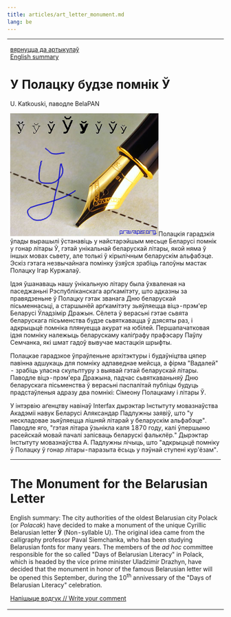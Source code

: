 ```yaml
---
title: articles/art_letter_monument.md 
lang: be
---
```



<table>
<tbody>
<tr class="odd">

<td>
<p><a href="articles_by.html">вярнуцца да артыкулаў</a><br />
<a href="#english">English summary</a></p>
<h1 id="у-полацку-будзе-помнік-ў">У Полацку будзе помнік Ў</h1>
<p>U. Katkouski, паводле BelaPAN</p>
<p><img src="belarusian_letter_u.jpg" title="Drawn Cyrillic Letter: Belarusian Non-syllable U" width="345" height="285" alt="Drawn Cyrillic Letter: Belarusian Non-syllable U" />Полацкія гарадзкія ўлады вырашылі ўстанавіць у найстарэйшым месьце Беларусі помнік у гонар літары Ў, гэтай унікальнай беларускай літары, якой няма ў іншых мовах сьвету, але толькі ў кірылічным беларускім альфабэце. Эскіз гэтага незвычайнага помінку ўзяўся зрабіць галоўны мастак Полацку Ігар Куржалаў.</p>
<p>Ідэя ўшанаваць нашу ўнікальную літару была ўхваленая на паседжаньні Рэспубліканскага арґкамітэту, што адказны за правядзеньне ў Полацку гэтак званага Дню беларускай пісьменнасьці, а старшынёй арґкамітэту зьяўляецца віцэ-прэм'ер Беларусі Ўладзімір Дражын. Сёлета ў верасьні гэтае сьвята беларускага пісьменства будзе сьвяткавацца ў дзясяты раз, і адкрыцьцё помніка плянуецца акурат на юбілей. Першапачатковая ідэя помніку належыць беларускаму каліґрафу прафэсару Паўлу Семчанка, які шмат гадоў вывучае мастацкія шрыфты.</p>
<p>Полацкае гарадзкое ўпраўленьне архітэктуры і будаўніцтва цяпер павінна адшукаць для помніку адпаведнае мейсца, а фірма "Вадалей" - зрабіць уласна скульптуру з выявай гэтай беларускай літары. Паводле віцэ-прэм'ера Дражына, падчас сьвяткаваньняў Дню беларускага пісьменства ў верасьні паспалітай публіцы будуць прадстаўленыя адразу два помнікі: Сімеону Полацкаму і літары Ў.</p>
<p>У інтэрвію аґенцтву навінаў Interfax дырэктар Інстытуту мовазнаўства Акадэміі навук Беларусі Аляксандар Падлужны заявіў, што "у нескладовае зьяўляецца лішняй літарай у беларускім альфабэце". Паводле яго, "гэтая літара ўзьнікла каля 1870 году, калі ўпершыню расейскай мовай пачалі запісваць беларускі фальклёр." Дырэктар Інстытуту мовазнаўства А. Падлужны лічыць, што "адкрыцьцё помніку ў Полацку ў гонар літары-паразыта ёсьць у пэўнай ступені кур'ёзам".</p>
<hr />
<span id="english"></span>
<h1 id="the-monument-for-the-belarusian-letter">The Monument for the Belarusian Letter</h1>
<p>English summary: The city authorities of the oldest Belarusian city Polack (or <em>Polacak</em>) have decided to make a monument of the unique Cyrillic Belarusian letter <strong>Ў</strong> (Non-syllable U). The original idea came from the calligraphy professor Paval Siemchanka, who has been studying Belarusian fonts for many years. The members of the <em>ad hoc</em> committee responsible for the so called "Days of Belarusian Literacy" in Polack, which is headed by the vice prime minister Uladzimir Drazhyn, have decided that the monument in honor of the famous Belarusian letter will be opened this September, during the 10<sup>th</sup> annivessary of the "Days of Belarusian Literacy" celebration.</p>
<p><span class="small"><a href="gb_add.html?ref=http%3A%2F%2Fwww%2Epravapis%2Eorg%2Fart%5Fletter%5Fmonument%2Easp">Напішыце водгук // Write your comment</a></span></p></td>
</tr>
</tbody>
</table>
